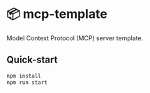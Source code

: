 # 📦 mcp-template

Model Context Protocol (MCP) server template.

## Quick-start

```bash
npm install
npm run start
```
